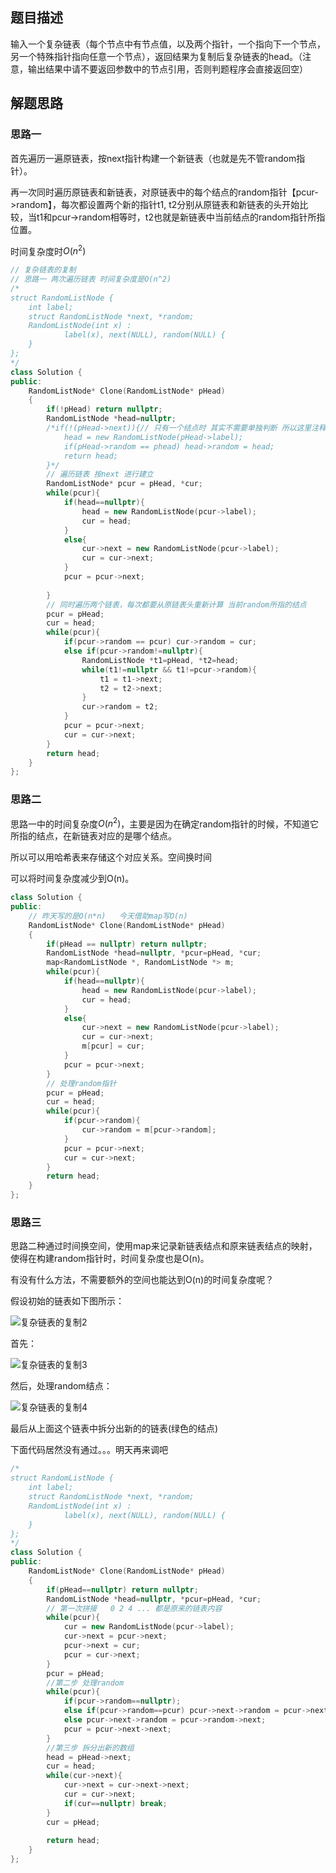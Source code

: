 ## 题目描述

输入一个复杂链表（每个节点中有节点值，以及两个指针，一个指向下一个节点，另一个特殊指针指向任意一个节点），返回结果为复制后复杂链表的head。（注意，输出结果中请不要返回参数中的节点引用，否则判题程序会直接返回空） 

## 解题思路

### 思路一

首先遍历一遍原链表，按next指针构建一个新链表（也就是先不管random指针）。

再一次同时遍历原链表和新链表，对原链表中的每个结点的random指针【pcur->random】，每次都设置两个新的指针t1, t2分别从原链表和新链表的头开始比较，当t1和pcur->random相等时，t2也就是新链表中当前结点的random指针所指位置。

时间复杂度时$O(n^2)$

```cpp
// 复杂链表的复制
// 思路一 两次遍历链表 时间复杂度是O(n^2)
/*
struct RandomListNode {
    int label;
    struct RandomListNode *next, *random;
    RandomListNode(int x) :
            label(x), next(NULL), random(NULL) {
    }
};
*/
class Solution {
public:
    RandomListNode* Clone(RandomListNode* pHead)
    {
        if(!pHead) return nullptr;
		RandomListNode *head=nullptr;
		/*if(!(pHead->next)){// 只有一个结点时 其实不需要单独判断 所以这里注释掉了
			head = new RandomListNode(pHead->label);
			if(pHead->random == phead) head->random = head;
			return head;
		}*/
		// 遍历链表 按next 进行建立
		RandomListNode* pcur = pHead, *cur;
		while(pcur){
			if(head==nullptr){
				head = new RandomListNode(pcur->label);
				cur = head;
			}
			else{
				cur->next = new RandomListNode(pcur->label);
				cur = cur->next;
			} 
			pcur = pcur->next;
			
		}
		// 同时遍历两个链表，每次都要从原链表头重新计算 当前random所指的结点
		pcur = pHead;
		cur = head;
		while(pcur){
			if(pcur->random == pcur) cur->random = cur;
			else if(pcur->random!=nullptr){
				RandomListNode *t1=pHead, *t2=head;
				while(t1!=nullptr && t1!=pcur->random){
					t1 = t1->next;
					t2 = t2->next;
				}
				cur->random = t2;	
			}
			pcur = pcur->next;
			cur = cur->next;
		}
		return head;
    }
};

```

### 思路二

思路一中的时间复杂度$O(n^2)$，主要是因为在确定random指针的时候，不知道它所指的结点，在新链表对应的是哪个结点。

所以可以用哈希表来存储这个对应关系。空间换时间

可以将时间复杂度减少到O(n)。

```cpp
class Solution {
public:
    // 昨天写的是O(n*n)   今天借助map写O(n)
    RandomListNode* Clone(RandomListNode* pHead)
    {
        if(pHead == nullptr) return nullptr;
        RandomListNode *head=nullptr, *pcur=pHead, *cur;
        map<RandomListNode *, RandomListNode *> m;
        while(pcur){
            if(head==nullptr){
                head = new RandomListNode(pcur->label);
                cur = head;
            }
            else{
                cur->next = new RandomListNode(pcur->label);
                cur = cur->next;
                m[pcur] = cur;
            }
            pcur = pcur->next;
        }
        // 处理random指针
        pcur = pHead;
        cur = head;
        while(pcur){
            if(pcur->random){
                cur->random = m[pcur->random];
            }
            pcur = pcur->next;
            cur = cur->next;
        }
        return head;
    }
};
```

### 思路三

思路二种通过时间换空间，使用map来记录新链表结点和原来链表结点的映射，使得在构建random指针时，时间复杂度也是O(n)。

有没有什么方法，不需要额外的空间也能达到O(n)的时间复杂度呢？

假设初始的链表如下图所示：

![复杂链表的复制2](F:\coding\-offer\imgs\复杂链表的复制2.png)

首先：

![复杂链表的复制3](F:\coding\-offer\imgs\复杂链表的复制3.png)

然后，处理random结点：

![复杂链表的复制4](F:\coding\-offer\imgs\复杂链表的复制4.png)

最后从上面这个链表中拆分出新的的链表(绿色的结点)

下面代码居然没有通过。。。明天再来调吧

```cpp
/*
struct RandomListNode {
    int label;
    struct RandomListNode *next, *random;
    RandomListNode(int x) :
            label(x), next(NULL), random(NULL) {
    }
};
*/
class Solution {
public:
    RandomListNode* Clone(RandomListNode* pHead)
    {
        if(pHead==nullptr) return nullptr;
		RandomListNode *head=nullptr, *pcur=pHead, *cur;
		// 第一次拼接   0 2 4 ... 都是原来的链表内容
		while(pcur){
			cur = new RandomListNode(pcur->label);
			cur->next = pcur->next;
			pcur->next = cur;
			pcur = cur->next;
		}
		pcur = pHead;
		//第二步 处理random
		while(pcur){
			if(pcur->random==nullptr);
			else if(pcur->random==pcur) pcur->next->random = pcur->next;
			else pcur->next->random = pcur->random->next;
			pcur = pcur->next->next;
		}
		//第三步 拆分出新的数组
		head = pHead->next;
		cur = head;
		while(cur->next){
			cur->next = cur->next->next;
			cur = cur->next;
            if(cur==nullptr) break;
		}
        cur = pHead;
        
		return head;
    }
};
```

